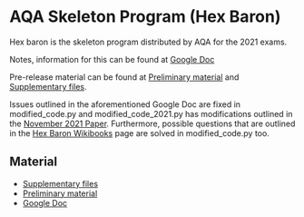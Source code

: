 <h1>AQA Skeleton Program (Hex Baron)</h1>
Hex baron is the skeleton program distributed by AQA for the 2021 exams.

<p>Notes, information for this can be found at <a href="https://docs.google.com/document/d/1hZtiu7Te2KeeZikBY2BuQZuTT1QVZWwdmZ1k75LKXec/edit?usp=sharing">Google Doc</a></p>
<p>Pre-release material can be found at <a href="https://filestore.aqa.org.uk/sample-papers-and-mark-schemes/2021/november/AQA-75171-INS-NOV21.PDF">Preliminary material</a> and <a href="https://filestore.aqa.org.uk/sample-papers-and-mark-schemes/2021/november/AQA-75171-SUPPLEMENTARY-FILES-NOV21.ZIP">Supplementary files</a>.</p>

Issues outlined in the aforementioned Google Doc are fixed in modified_code.py and modified_code_2021.py has modifications outlined in the <a href="https://filestore.aqa.org.uk/sample-papers-and-mark-schemes/2021/november/AQA-75171-QP-NOV21.PDF">November 2021 Paper</a>. Furthermore, possible questions that are outlined in the <a href="https://en.wikibooks.org/wiki/A-level_Computing/AQA/Paper_1/Skeleton_program/2021">Hex Baron Wikibooks</a> page are solved in modified_code.py too.
<h2>Material</h2>
<ul><li><a href="https://filestore.aqa.org.uk/sample-papers-and-mark-schemes/2021/november/AQA-75171-SUPPLEMENTARY-FILES-NOV21.ZIP">Supplementary files</a></li>
<li><a href="https://filestore.aqa.org.uk/sample-papers-and-mark-schemes/2021/november/AQA-75171-INS-NOV21.PDF">Preliminary material</a></li>
<li><a href="https://docs.google.com/document/d/1hZtiu7Te2KeeZikBY2BuQZuTT1QVZWwdmZ1k75LKXec/edit?usp=sharing">Google Doc</a></li></ul>
